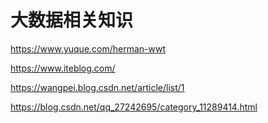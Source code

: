 # 大数据相关知识

https://www.yuque.com/herman-wwt

https://www.iteblog.com/

https://wangpei.blog.csdn.net/article/list/1

https://blog.csdn.net/qq_27242695/category_11289414.html
